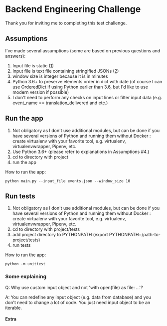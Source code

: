 # Backend Engineering Challenge

Thank you for inviting me to completing this test challenge.

## Assumptions

I've made several assumptions (some are based on previous questions and answers):
1. Input file is static ([1](https://github.com/Unbabel/backend-engineering-challenge/issues/5#issuecomment-491233710))
2. Input file is text file containing stringified JSONs ([2](https://github.com/Unbabel/backend-engineering-challenge/issues/11#issuecomment-496878358)) 
3. window size is integer because it is in minutes
4. Python 3.6+ to preserve elements order in dict with date (of course I can use OrderedDict if using Python earlier than 3.6, but I'd like to use modern version if possible)
5. I don't need to perform any checks on input lines or filter input data (e.g. event_name == translation_delivered and etc.)

## Run the app
1. Not obligatory as I don't use additional modules, but can be done if you have several versions of Python and running them without Docker : create virtualenv with your favorite tool, e.g. virtualenv, virtualenvwrapper, Pipenv, etc.
2. Use Python 3.6+ (please refer to explanations in Assumptions #4.)
3. cd to directory with project
4. run the app

How to run the app:

	python main.py --input_file events.json --window_size 10
	
## Run tests
1. Not obligatory as I don't use additional modules, but can be done if you have several versions of Python and running them without Docker : create virtualenv with your favorite tool, e.g. virtualenv, virtualenvwrapper, Pipenv, etc.
2. cd to directory with project/tests
3. add project directory to PYTHONPATH (export PYTHONPATH=/path-to-project/tests)
4. run tests

How to run the app:

	python -m unittest

### Some explaining
Q: Why use custom input object and not 'with open(file) as file: ...'?

A: You can redefine any input object (e.g. data from database) and you don't need to change a lot of code. You just need 
input object to be an iterable.


#### Extra 
